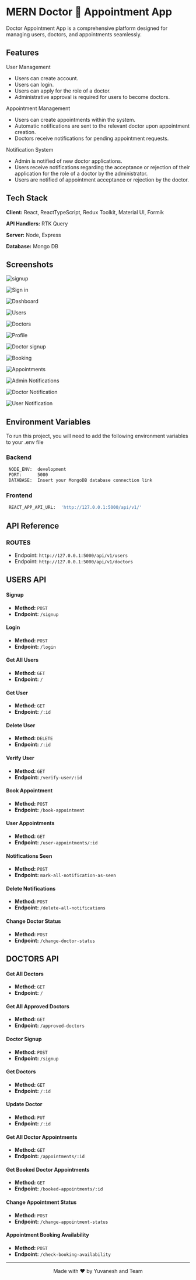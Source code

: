 
# MERN Doctor 📝 Appointment App

Doctor Appointment App is a comprehensive platform designed for managing users, doctors, and appointments seamlessly.


## Features
User Management
- Users can create account.
- Users can login.
- Users can apply for the role of a doctor.
- Administrative approval is required for users to become doctors.

Appointment Management
- Users can create appointments within the system.
- Automatic notifications are sent to the relevant doctor upon appointment creation.
- Doctors receive notifications for pending appointment requests.

Notification System
- Admin is notified of new doctor applications.
- Users receive notifications regarding the acceptance or rejection of their application for the role of a doctor by the administrator.
- Users are notified of appointment acceptance or rejection by the doctor.
## Tech Stack

**Client:** React, ReactTypeScript, Redux Toolkit, Material UI, Formik

**API Handlers:** RTK Query

**Server:** Node, Express

**Database:** Mongo DB




## Screenshots

![signup](https://i.postimg.cc/bwHV2Bw4/Sign-Up.png)

![Sign in](https://i.postimg.cc/QCzg7c2B/Sign-In.png)

![Dashboard](https://i.postimg.cc/1zPJKcj2/Dashboard.png)

![Users](https://i.postimg.cc/fRwJMVtm/Users.png)

![Doctors](https://i.postimg.cc/Gpndx2G9/Doctors.png)

![Profile](https://i.postimg.cc/XqzCDFkw/Profile.png)

![Doctor signup](https://i.postimg.cc/0j1cQTw6/Doctor-Sign-Up.png)

![Booking](https://i.postimg.cc/xCCjFYMw/Book-Appointments.png)

![Appointments](https://i.postimg.cc/59GfPnMX/Doctor-Appointments.png)

![Admin Notifications](https://i.postimg.cc/5ycbt2gw/Admin-Notifications.png)

![Doctor Notification](https://i.postimg.cc/0yhtFKyd/Doctor-Notification.png)

![User Notification](https://i.postimg.cc/zB8kYCZW/User-Notification.png)

## Environment Variables

To run this project, you will need to add the following environment variables to your .env file

### Backend ###

```bash
 NODE_ENV:  development
 PORT:      5000
 DATABASE:  Insert your MongoDB database connection link
```

### Frontend ###

```bash
 REACT_APP_API_URL:  'http://127.0.0.1:5000/api/v1/'
```




## API Reference

### ROUTES

- Endpoint: `http://127.0.0.1:5000/api/v1/users`
- Endpoint: `http://127.0.0.1:5000/api/v1/doctors`

## USERS API

#### Signup
- **Method:** `POST`
- **Endpoint:** `/signup`

#### Login
- **Method:** `POST`
- **Endpoint:** `/login`

#### Get All Users
- **Method:** `GET`
- **Endpoint:** `/`

#### Get User
- **Method:** `GET`
- **Endpoint:** `/:id`

#### Delete User
- **Method:** `DELETE`
- **Endpoint:** `/:id`

#### Verify User
- **Method:** `GET`
- **Endpoint:** `/verify-user/:id`

#### Book Appointment
- **Method:** `POST`
- **Endpoint:** `/book-appointment`

#### User Appointments
- **Method:** `GET`
- **Endpoint:** `/user-appointments/:id`

#### Notifications Seen
- **Method:** `POST`
- **Endpoint:** `mark-all-notification-as-seen`

#### Delete Notifications
- **Method:** `POST`
- **Endpoint:** `/delete-all-notifications`

#### Change Doctor Status
- **Method:** `POST`
- **Endpoint:** `/change-doctor-status`

## DOCTORS API

#### Get All Doctors
- **Method:** `GET`
- **Endpoint:** `/`

#### Get All Approved Doctors
- **Method:** `GET`
- **Endpoint:** `/approved-doctors`

#### Doctor Signup
- **Method:** `POST`
- **Endpoint:** `/signup`

#### Get Doctors
- **Method:** `GET`
- **Endpoint:** `/:id`

#### Update Doctor
- **Method:** `PUT`
- **Endpoint:** `/:id`

#### Get All Doctor Appointments
- **Method:** `GET`
- **Endpoint:** `/appointments/:id`

#### Get Booked Doctor Appointments
- **Method:** `GET`
- **Endpoint:** `/booked-appointments/:id`

#### Change Appointment Status
- **Method:** `POST`
- **Endpoint:** `/change-appointment-status`

#### Appointment Booking Availability
- **Method:** `POST`
- **Endpoint:** `/check-booking-availability`

<div align="center">

---

Made with ❤️ by Yuvanesh and Team

</div>
